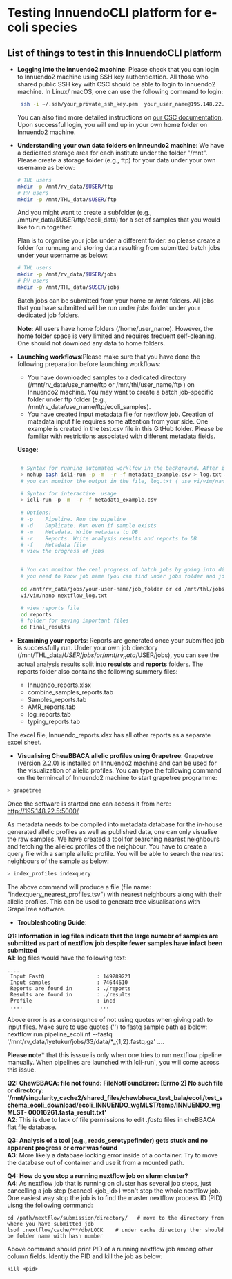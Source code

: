 
# Testing InnuendoCLI platform for e-coli species

## List of things to test in this InnuendoCLI platform 
- **Logging into the Innuendo2 machine**:
  Please check that you can login to Innuendo2 machine using SSH key authentication. All those who shared public SSH key with CSC should be able to login to Innuendo2 machine. In Linux/ macOS, one can use the following command to login:
  ```bash
   ssh -i ~/.ssh/your_private_ssh_key.pem  your_user_name@195.148.22.5
  ```
  You can also find more detailed instructions on [our CSC documentation](https://docs.csc.fi/computing/connecting/). Upon successful login, you will end up in your own home folder on Innuendo2 machine.
- **Understanding your own data folders on Inneundo2 machine**:
  We have a dedicated storage area for each institute under the folder "/mnt". Please create a storage folder (e.g., ftp) for your data under your own username as below:

   ```bash
   # THL users
   mkdir -p /mnt/rv_data/$USER/ftp 
   # RV users
   mkdir -p /mnt/THL_data/$USER/ftp
  ```
  And you might want to create a subfolder (e.g., /mnt/rv_data/$USER/ftp/ecoli_data)  for a set of samples that you would like to run together.

  Plan is to organise your jobs under a different folder. so please create a folder for runnung and storing data resulting from submitted batch jobs under your username as below:

   ``` bash
   # THL users
   mkdir -p /mnt/rv_data/$USER/jobs
   # RV users
   mkdir -p /mnt/THL_data/$USER/jobs
    ```
   Batch jobs can be submitted from your home or /mnt folders.  All jobs that you have submitted will be run under *jobs* folder under your dedicated job folders.

   **Note**: All users have home folders (/home/user_name). However, the home folder space is very limited and requires frequent self-cleaning.  One should not download any data to home folders.
 
- **Launching workflows**:Please make sure that you have done the following preparation before launching workflows:
    - You have downloaded samples to a dedicated directory (/mnt/rv_data/use_name/ftp or /mnt/thl/user_name/ftp ) on Innuendo2 machine. You may want to create a batch job-specific folder under ftp folder (e.g., /mnt/rv_data/use_name/ftp/ecoli_samples).
    - You have created input metadata file for nextflow job. Creation of matadata input file requires some attention from your side. One example is created in the test.csv file in this GitHub folder. Please be familiar with restrictions associated  with different metadata fields. 

   **Usage:**

  ```bash

   # Syntax for running automated worklfow in the background. After issueing the following command, please use  **contrl + c**  to get back to the linux terminal; 
   > nohup bash icli-run -p -m  -r -f metadata_example.csv > log.txt &
   # you can monitor the output in the file, log.txt ( use vi/vim/nano log.txt) to check if the job has successfully started.
  
   # Syntax for interactive  usage 
   > icli-run -p -m  -r -f metadata_example.csv
   
   # Options:
   # -p    Pipeline. Run the pipeline
   # -d    Duplicate. Run even if sample exists
   # -m    Metadata. Write metadata to DB
   # -r    Reports. Write analysis results and reports to DB
   # -f    Metadata file
   # view the progress of jobs


   # You can monitor the real progress of batch jobs by going into directory where job is running
   # you need to know job name (you can find under jobs folder and job name is your metadata file name without .csv extension) 
    
   cd /mnt/rv_data/jobs/your-user-name/job_folder or cd /mnt/thl/jobs/your-user-name/job_folder
   vi/vim/nano nextflow_log.txt

   # view reports file 
   cd reports
   # folder for saving important files
   cd Final_results

  ```
 - **Examining your reports**:
    Reports are generated once your submitted job is successfully run. Under your own job directory (/mnt/THL_data/$USER/jobs/ or /mnt/rv_data/$USER/jobs), you can see the actual analysis results split into **resulsts** and **reports** folders. The reports folder also contains the following summery files:
   - Innuendo_reports.xlsx
   - combine_samples_reports.tab
   - Samples_reports.tab
   - AMR_reports.tab
   - log_reports.tab
   - typing_reports.tab

 The excel file, Innuendo_reports.xlsx has all other reports as a separate excel sheet.

 - **Visualising ChewBBACA allelic profiles using Grapetree**:
  Grapetree (version 2.2.0) is installed on Innuendo2 machine and can be used for the visualization of allelic profiles.  You can type the following command on the termincal of Innuendo2 machine to start grapetree programme: 

  ```bash
  > grapetree
  ```
 Once the software is started one can access it from here: http://195.148.22.5:5000/

 As metadata needs to be compiled into metadata database for the in-house generated allelic profiles as well as published data, one can only visualise the raw samples. We have created a tool for searching nearest neighbours and fetching the allelec profiles of the neighbour. You have to create a query file with a sample allelic  profile. You will be able to search the nearest neighbours of the sample as below:

```bash
> index_profiles indexquery
```
The above command will produce a file (file name: "indexquery_nearest_profiles.tsv") with nearest neighbours along with their allelic profiles. This can be used to generate tree visualisations with GrapeTree software.

- **Troubleshooting Guide**: <br>

 **Q1: Information in log files indicate that the large numebr of samples are submitted as part of  nextflow job despite fewer samples have infact been submitted**
 <br>**A1**:  log files would have the following text: <br> 
 ```
 ....
  Input FastQ                 : 149289221 
  Input samples               : 74644610 
  Reports are found in        : ./reports 
  Results are found in        : ./results 
  Profile                     : incd 
  ....                         ...
 ```
 Above error is as a consequnce of not using quotes when giving path to input files. Make sure to use quotes ('') to fastq sample path as below:
  nextflow run pipeline_ecoli.nf --fastq '/mnt/rv_data/lyetukur/jobs/33/data/*_{1,2}.fastq.gz' ....

 **Please note*** that this isssue is only when one tries to run nextflow pipeline manually. When pipelines are launched with ìcli-run`, you will come across this issue.


 **Q2: ChewBBACA: file not found: FileNotFoundError: [Errno 2] No such file or directory: '/mnt/singularity_cache2/shared_files/chewbbaca_test_bala/ecoli/test_schema_ecoli_download/ecoli_INNUENDO_wgMLST/temp/INNUENDO_wgMLST-  00016261.fasta_result.txt'**
 <br> 
 **A2**: This is due to lack of file permissions to edit *.fasta* files in cheBBACA flat file database.

 **Q3: Analysis of a tool (e.g., reads_serotypefinder) gets stuck and no apparent progress or error was found**
<br> 
  **A3**:  More likely a database locking error inside of a container. Try to move the database out of container and use it from a mounted path.

 **Q4: How do you stop a running nextflow job on slurm cluster?**
<br> **A4**: As nextflow job that is running on cluster has several job steps, just cancelling a job step (scancel <job_id>) won't stop the whole nextflow job. One easiest way stop the job is to find the master nextflow process ID (PID) uisng  the following command:

 ```
 cd /path/nextflow/submission/directory/   # move to the directory from where you have submitted job
 lsof .nextflow/cache/**/db/LOCK    # under cache directory ther should be folder name with hash number
 ```
 Above command should print  PID  of a running nextflow job among other column fields. Identiy the PID and kill the job as below:
 ```
 kill <pid>
 ```

